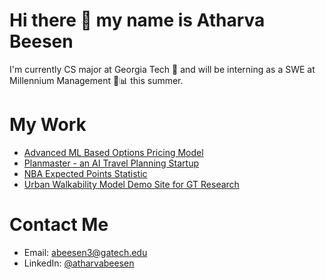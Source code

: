 # Hi there 👋 my name is Atharva Beesen

I'm currently CS major at Georgia Tech 🐝 and will be interning as a SWE at Millennium Management 💼📊 this summer.

# My Work
- [Advanced ML Based Options Pricing Model](https://github.com/AtharvaBeesen/OptionsPricing)
- [Planmaster - an AI Travel Planning Startup](https://github.com/AtharvaBeesen/planmaster)
- [NBA Expected Points Statistic](https://github.com/AtharvaBeesen/xPtsNBA)
- [Urban Walkability Model Demo Site for GT Research](https://github.com/AtharvaBeesen/vip-pei-app-2)

# Contact Me
- Email: [abeesen3@gatech.edu](mailto:abeesen3@gatech.edu)
- LinkedIn: [@atharvabeesen](https://www.linkedin.com/in/atharvabeesen/)
